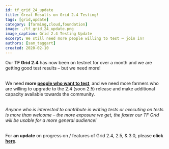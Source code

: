```yaml
---
id: tf_grid_24_update
title: Great Results on Grid 2.4 Testing!
tags: [grid,update]
category: [farming,cloud,foundation]
image: ./tf_grid_24_update.png
image_caption: Grid 2.4 Testing Update
excerpt: We still need more people willing to test – join in!
authors: [sam_taggart]
created: 2020-02-10
---
```


Our **TF Grid 2.4** has now been on testnet for over a month and we are getting good test results – but we need more!
<br/>
<br/>

We need **more [people who want to test](https://t.me/joinchat/BwOvOxxgK59GmRoZ2_sM0w)**, and we need more farmers who are willing to upgrade to the 2.4 (soon 2.5) release and make additional capacity available towards the community.
<br/>
<br/>

_Anyone who is interested to contribute in writing tests or executing on tests is more than welcome – the more exposure we get, the faster our TF Grid will be usable for a more general audience!_
<br/>
<br/>

For **an update** on progress on / features of Grid 2.4, 2.5, & 3.0, please **click [here](https://wiki.threefold.io/#/grid242530update)**.
